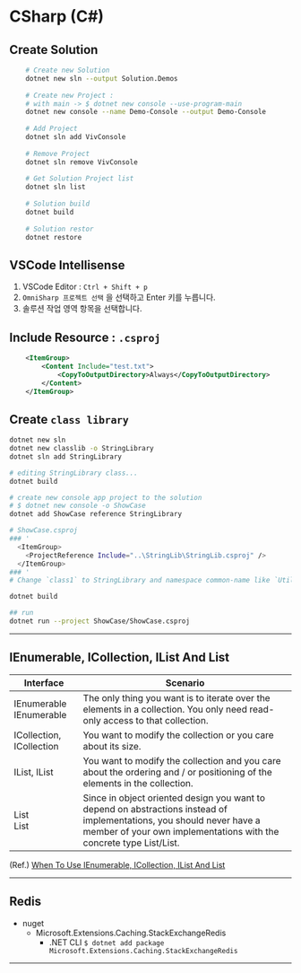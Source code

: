 # CSharp (C#)

## Create Solution

```bash
    # Create new Solution
    dotnet new sln --output Solution.Demos
    
    # Create new Project : 
    # with main -> $ dotnet new console --use-program-main
    dotnet new console --name Demo-Console --output Demo-Console
    
    # Add Project 
    dotnet sln add VivConsole 
    
    # Remove Project
    dotnet sln remove VivConsole
    
    # Get Solution Project list
    dotnet sln list
    
    # Solution build
    dotnet build
    
    # Solution restor
    dotnet restore
```

## VSCode Intellisense

1. VSCode Editor : `Ctrl + Shift + p`
2. `OmniSharp 프로젝트 선택` 을 선택하고 Enter 키를 누릅니다.
3. 솔루션 작업 영역 항목을 선택합니다.

## Include Resource : `.csproj`

```xml
    <ItemGroup>
        <Content Include="test.txt">
            <CopyToOutputDirectory>Always</CopyToOutputDirectory>
        </Content>
    </ItemGroup>
```

## Create `class library`

```bash
dotnet new sln
dotnet new classlib -o StringLibrary
dotnet sln add StringLibrary

# editing StringLibrary class...
dotnet build

# create new console app project to the solution
# $ dotnet new console -o ShowCase 
dotnet add ShowCase reference StringLibrary

# ShowCase.csproj 
### '
  <ItemGroup>
    <ProjectReference Include="..\StringLib\StringLib.csproj" />
  </ItemGroup>
### '
# Change `class1` to StringLibrary and namespace common-name like `UtilityLibraries`

dotnet build

## run
dotnet run --project ShowCase/ShowCase.csproj
```

---

## IEnumerable, ICollection, IList And List

|Interface|Scenario|
|-|-|
|IEnumerable<br/>IEnumerable<T>| The only thing you want is to iterate over the elements in a collection. You only need read-only access to that collection.|
|ICollection, ICollection<T>|You want to modify the collection or you care about its size.|
|IList, IList<T>|You want to modify the collection and you care about the ordering and / or positioning of the elements in the collection.|
| List<br/>List<T> |Since in object oriented design you want to depend on abstractions instead of implementations, you should never have a member of your own implementations with the concrete type List/List.|


(Ref.) [When To Use IEnumerable, ICollection, IList And List](https://www.claudiobernasconi.ch/2013/07/22/when-to-use-ienumerable-icollection-ilist-and-list/)

---

## Redis

- nuget
  - Microsoft.Extensions.Caching.StackExchangeRedis
    - .NET CLI `$ dotnet add package Microsoft.Extensions.Caching.StackExchangeRedis`


---

